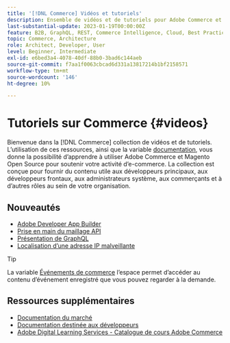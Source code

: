 ```yaml
---
title: '[!DNL Commerce] Vidéos et tutoriels'
description: Ensemble de vidéos et de tutoriels pour Adobe Commerce et Magento Open Source
last-substantial-update: 2023-01-19T00:00:00Z
feature: B2B, GraphQL, REST, Commerce Intelligence, Cloud, Best Practices, API Mesh, App Builder
topic: Commerce, Architecture
role: Architect, Developer, User
level: Beginner, Intermediate
exl-id: e6bed3a4-4078-40df-88b0-3bad6c144aeb
source-git-commit: f7aa1f0063cbcad6d331a13817214b1bf2158571
workflow-type: tm+mt
source-wordcount: '146'
ht-degree: 10%

---
```


# Tutoriels sur Commerce {#videos}

Bienvenue dans la [!DNL Commerce] collection de vidéos et de tutoriels. L’utilisation de ces ressources, ainsi que la variable [documentation](https://experienceleague.adobe.com/docs/commerce.html), vous donne la possibilité d’apprendre à utiliser Adobe Commerce et Magento Open Source pour soutenir votre activité d’e-commerce. La collection est conçue pour fournir du contenu utile aux développeurs principaux, aux développeurs frontaux, aux administrateurs système, aux commerçants et à d’autres rôles au sein de votre organisation.

<div id="whats-new-section">

## Nouveautés

- [Adobe Developer App Builder](../app-builder/introduction-to-app-builder.md)
- [Prise en main du maillage API](../api-mesh/getting-started-api-mesh.md)
- [Présentation de GraphQL](../graphql-rest/intro-graphql.md)
- [Localisation d’une adresse IP malveillante](../new-relic/malicious-ip.md)

</div>
<div id="recs-overview-body-1"></div>
<div id="recs-overview-body-2"></div>
<div id="recs-overview-body-3"></div>
<div id="recs-overview-body-4"></div>
<div id="recs-overview-body-5"></div>
<div id="recs-overview-body-6"></div>

>[!TIP]
>
>La variable [Événements de commerce](https://experienceleague.adobe.com/docs/commerce-events/events/overview.html) l’espace permet d’accéder au contenu d’événement enregistré que vous pouvez regarder à la demande.

## Ressources supplémentaires

- [Documentation du marché](https://experienceleague.adobe.com/docs/commerce-admin/user-guides/home.html)
- [Documentation destinée aux développeurs](https://developer.adobe.com/commerce)
- [Adobe Digital Learning Services - Catalogue de cours Adobe Commerce](https://learning.adobe.com/catalog.html?solution=Adobe%20Commerce)
